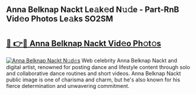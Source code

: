 ## Anna Belknap Nackt Le𝚊k𝚎d N𝚞𝚍e - Part-RnB Vid𝚎o Photos Le𝚊ks SO2SM

# <h2><a href="http://fb8e8p.evod.top/?m=Anna+Belknap+Nackt">🔗 👉🔴 Anna Belknap Nackt Vid𝚎o Ph𝚘t𝚘s</a></h2>

[![Anna Belknap Nackt N𝚞d𝚎s](https://i.imgur.com/8V9OHl7.gif)](http://fb8e8p.evod.top/?m=Anna+Belknap+Nackt)
Web celebrity Anna Belknap Nackt and digital artist, renowned for posting dance and lifestyle content through solo and collaborative dance routines and short videos. Anna Belknap Nackt public image is one of charisma and charm, but he's also known for his fierce determination and unwavering commitment. 
